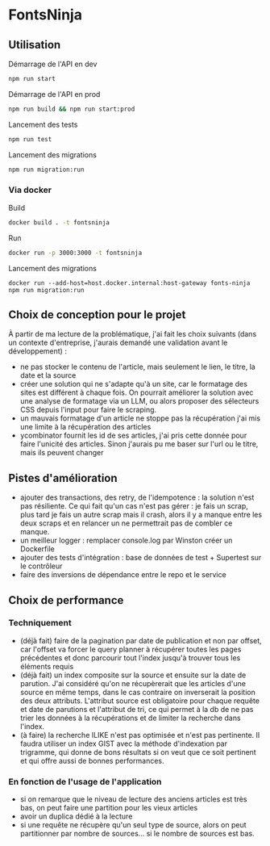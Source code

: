 # FontsNinja

## Utilisation

Démarrage de l'API en dev

```sh
npm run start
```

Démarrage de l'API en prod
```sh
npm run build && npm run start:prod
```

Lancement des tests

```sh
npm run test
```

Lancement des migrations

```sh
npm run migration:run
````


### Via docker 

Build 
```sh
docker build . -t fontsninja
```

Run
```sh 
docker run -p 3000:3000 -t fontsninja
```

Lancement des migrations 
```
docker run --add-host=host.docker.internal:host-gateway fonts-ninja npm run migration:run
```


## Choix de conception pour le projet

À partir de ma lecture de la problématique, j'ai fait les choix suivants (dans un contexte d'entreprise, j'aurais demandé une validation avant le développement) :

- ne pas stocker le contenu de l'article, mais seulement le lien, le titre, la date et la source
- créer une solution qui ne s'adapte qu'à un site, car le formatage des sites est différent à chaque fois. On pourrait améliorer la solution avec une analyse de formatage via un LLM, ou alors proposer des sélecteurs CSS depuis l'input pour faire le scraping.
- un mauvais formatage d'un article ne stoppe pas la récupération j'ai mis une limite à la récupération des articles
- ycombinator fournit les id de ses articles, j'ai pris cette donnée pour faire l'unicité des articles. Sinon j'aurais pu me baser sur l'url ou le titre, mais ils peuvent changer

## Pistes d'amélioration

- ajouter des transactions, des retry, de l'idempotence : la solution n'est pas résiliente. Ce qui fait qu'un cas n'est pas gérer : je fais un scrap, plus tard je fais un autre scrap mais il crash, alors il y a manque entre les deux scraps et en relancer un ne permettrait pas de combler ce manque.
- un meilleur logger : remplacer console.log par Winston créer un Dockerfile
- ajouter des tests d'intégration : base de données de test + Supertest sur le contrôleur
- faire des inversions de dépendance entre le repo et le service

## Choix de performance

### Techniquement

- (déjà fait) faire de la pagination par date de publication et non par offset, car l'offset va forcer le query planner à récupérer toutes les pages précédentes et donc parcourir tout l'index jusqu'à trouver tous les éléments requis
- (déjà fait) un index composite sur la source et ensuite sur la date de parution. J'ai considéré qu'on ne récupèrerait que les articles d'une source en même temps, dans le cas contraire on inverserait la position des deux attributs. L'attribut source est obligatoire pour chaque requête et date de parutions et l'attribut de tri, ce qui permet à la db de ne pas trier les données à la récupérations et de limiter la recherche dans l'index.
- (à faire) la recherche ILIKE n'est pas optimisée et n'est pas pertinente. Il faudra utiliser un index GIST avec la méthode d'indexation par trigramme, qui donne de bons résultats si on veut que ce soit pertinent et qui offre aussi de bonnes performances.

### En fonction de l'usage de l'application

- si on remarque que le niveau de lecture des anciens articles est très bas, on peut faire une partition pour les vieux articles
- avoir un duplica dédié à la lecture
- si une requête ne récupère qu'un seul type de source, alors on peut partitionner par nombre de sources... si le nombre de sources est bas.
